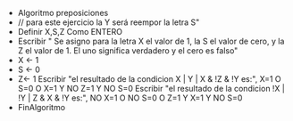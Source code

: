 * Algoritmo preposiciones
* // para este ejercicio la Y será reempor la letra S"
* Definir X,S,Z Como ENTERO
* Escribir " Se asigno para la letra X el valor de 1, la S el valor de cero, y la Z el valor de 1. El uno significa verdadero y el cero es falso"
* X <- 1
* S <- 0
* Z<-  1
	Escribir "el resultado de la condicion X | Y | X & !Z & !Y es:", X=1 O S=0 O X=1 Y NO Z=1 Y NO S=0
	Escribir "el resultado de la condicion !X | !Y | Z & X & !Y es:", NO X=1 O NO S=0 O Z=1 Y X=1 Y NO S=0
* FinAlgoritmo
